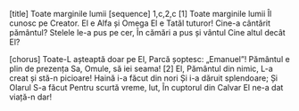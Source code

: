[title] Toate marginile lumii
[sequence] 1,c,2,c
[1]
Toate marginile lumii
Îl cunosc pe Creator.
El e Alfa și Omega
El e Tatăl tuturor!
Cine-a cântărit pământul?
Stelele le-a pus pe cer,
În cămări a pus și vântul
Cine altul decât El?

[chorus]
Toate-L așteaptă doar pe El,
Parcă șoptesc: „Emanuel”!
Pământul e plin de prezența Sa,
Omule, să iei seama!
[2]
El, Pământul din nimic,
L-a creat și stă-n picioare!
Haină i-a făcut din nori
Și i-a dăruit splendoare;
Și Olarul S-a făcut
Pentru scurtă vreme, lut,
În cuptorul din Calvar
El ne-a dat viață-n dar!

